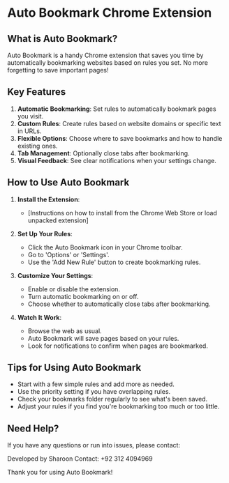 # Auto Bookmark Chrome Extension

## What is Auto Bookmark?

Auto Bookmark is a handy Chrome extension that saves you time by automatically bookmarking websites based on rules you set. No more forgetting to save important pages!

## Key Features

1. **Automatic Bookmarking**: Set rules to automatically bookmark pages you visit.
2. **Custom Rules**: Create rules based on website domains or specific text in URLs.
3. **Flexible Options**: Choose where to save bookmarks and how to handle existing ones.
4. **Tab Management**: Optionally close tabs after bookmarking.
5. **Visual Feedback**: See clear notifications when your settings change.

## How to Use Auto Bookmark

1. **Install the Extension**: 
   - [Instructions on how to install from the Chrome Web Store or load unpacked extension]

2. **Set Up Your Rules**:
   - Click the Auto Bookmark icon in your Chrome toolbar.
   - Go to 'Options' or 'Settings'.
   - Use the 'Add New Rule' button to create bookmarking rules.

3. **Customize Your Settings**:
   - Enable or disable the extension.
   - Turn automatic bookmarking on or off.
   - Choose whether to automatically close tabs after bookmarking.

4. **Watch It Work**: 
   - Browse the web as usual.
   - Auto Bookmark will save pages based on your rules.
   - Look for notifications to confirm when pages are bookmarked.

## Tips for Using Auto Bookmark

- Start with a few simple rules and add more as needed.
- Use the priority setting if you have overlapping rules.
- Check your bookmarks folder regularly to see what's been saved.
- Adjust your rules if you find you're bookmarking too much or too little.

## Need Help?

If you have any questions or run into issues, please contact:

Developed by Sharoon
Contact: +92 312 4094969

Thank you for using Auto Bookmark!
